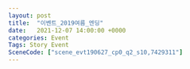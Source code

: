 ```yaml
---
layout: post
title:  "이벤트_2019여름_엔딩"
date:   2021-12-07 14:00:00 +0000
categories: Event
Tags: Story Event
SceneCode: ["scene_evt190627_cp0_q2_s10,7429311"]
---
```

